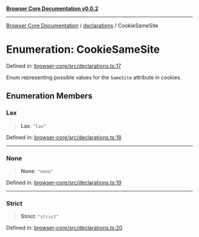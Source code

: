 [**Browser Core Documentation v0.0.2**](../../README.md)

***

[Browser Core Documentation](../../modules.md) / [declarations](../README.md) / CookieSameSite

# Enumeration: CookieSameSite

Defined in: [browser-core/src/declarations.ts:17](https://github.com/stonemjs/browser-core/blob/a1c2a931b309b7a521917fcf25e69606878b4d2b/src/declarations.ts#L17)

Enum representing possible values for the `SameSite` attribute in cookies.

## Enumeration Members

### Lax

> **Lax**: `"lax"`

Defined in: [browser-core/src/declarations.ts:18](https://github.com/stonemjs/browser-core/blob/a1c2a931b309b7a521917fcf25e69606878b4d2b/src/declarations.ts#L18)

***

### None

> **None**: `"none"`

Defined in: [browser-core/src/declarations.ts:19](https://github.com/stonemjs/browser-core/blob/a1c2a931b309b7a521917fcf25e69606878b4d2b/src/declarations.ts#L19)

***

### Strict

> **Strict**: `"strict"`

Defined in: [browser-core/src/declarations.ts:20](https://github.com/stonemjs/browser-core/blob/a1c2a931b309b7a521917fcf25e69606878b4d2b/src/declarations.ts#L20)
